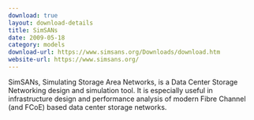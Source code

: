 ```yaml
---
download: true
layout: download-details
title: SimSANs
date: 2009-05-18
category: models
download-url: https://www.simsans.org/Downloads/download.htm
website-url: https://www.simsans.org/
---
```


SimSANs, Simulating Storage Area Networks, is a Data Center Storage Networking design and simulation tool. It is especially useful in infrastructure design and performance analysis of modern Fibre Channel (and FCoE) based data center storage networks.


